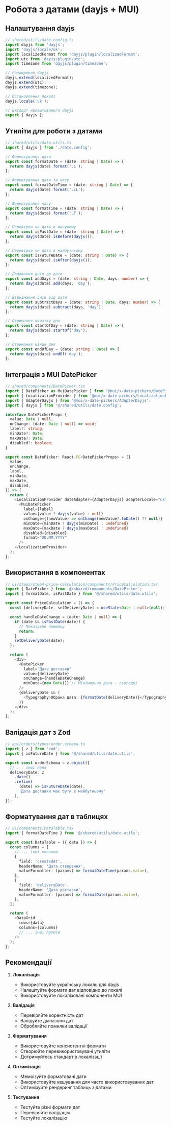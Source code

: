 # Робота з датами (dayjs + MUI)

## Налаштування dayjs

```typescript
// shared/utils/date.config.ts
import dayjs from 'dayjs';
import 'dayjs/locale/uk';
import localizedFormat from 'dayjs/plugin/localizedFormat';
import utc from 'dayjs/plugin/utc';
import timezone from 'dayjs/plugin/timezone';

// Розширення dayjs
dayjs.extend(localizedFormat);
dayjs.extend(utc);
dayjs.extend(timezone);

// Встановлення локалі
dayjs.locale('uk');

// Експорт налаштованого dayjs
export { dayjs };
```

## Утиліти для роботи з датами

```typescript
// shared/utils/date.utils.ts
import { dayjs } from './date.config';

// Форматування дати
export const formatDate = (date: string | Date) => {
  return dayjs(date).format('LL');
};

// Форматування дати та часу
export const formatDateTime = (date: string | Date) => {
  return dayjs(date).format('LLL');
};

// Форматування часу
export const formatTime = (date: string | Date) => {
  return dayjs(date).format('LT');
};

// Перевірка чи дата в минулому
export const isPastDate = (date: string | Date) => {
  return dayjs(date).isBefore(dayjs());
};

// Перевірка чи дата в майбутньому
export const isFutureDate = (date: string | Date) => {
  return dayjs(date).isAfter(dayjs());
};

// Додавання днів до дати
export const addDays = (date: string | Date, days: number) => {
  return dayjs(date).add(days, 'day');
};

// Віднімання днів від дати
export const subtractDays = (date: string | Date, days: number) => {
  return dayjs(date).subtract(days, 'day');
};

// Отримання початку дня
export const startOfDay = (date: string | Date) => {
  return dayjs(date).startOf('day');
};

// Отримання кінця дня
export const endOfDay = (date: string | Date) => {
  return dayjs(date).endOf('day');
};
```

## Інтеграція з MUI DatePicker

```typescript
// shared/components/DatePicker.tsx
import { DatePicker as MuiDatePicker } from '@mui/x-date-pickers/DatePicker';
import { LocalizationProvider } from '@mui/x-date-pickers/LocalizationProvider';
import { AdapterDayjs } from '@mui/x-date-pickers/AdapterDayjs';
import { dayjs } from '@/shared/utils/date.config';

interface DatePickerProps {
  value: Date | null;
  onChange: (date: Date | null) => void;
  label?: string;
  minDate?: Date;
  maxDate?: Date;
  disabled?: boolean;
}

export const DatePicker: React.FC<DatePickerProps> = ({
  value,
  onChange,
  label,
  minDate,
  maxDate,
  disabled,
}) => {
  return (
    <LocalizationProvider dateAdapter={AdapterDayjs} adapterLocale="uk">
      <MuiDatePicker
        label={label}
        value={value ? dayjs(value) : null}
        onChange={(newValue) => onChange(newValue?.toDate() ?? null)}
        minDate={minDate ? dayjs(minDate) : undefined}
        maxDate={maxDate ? dayjs(maxDate) : undefined}
        disabled={disabled}
        format="DD.MM.YYYY"
      />
    </LocalizationProvider>
  );
};
```

## Використання в компонентах

```typescript
// ui/steps/step4-price-calculation/components/PriceCalculation.tsx
import { DatePicker } from '@/shared/components/DatePicker';
import { formatDate, isPastDate } from '@/shared/utils/date.utils';

export const PriceCalculation = () => {
  const [deliveryDate, setDeliveryDate] = useState<Date | null>(null);

  const handleDateChange = (date: Date | null) => {
    if (date && isPastDate(date)) {
      // Показуємо помилку
      return;
    }
    setDeliveryDate(date);
  };

  return (
    <div>
      <DatePicker
        label="Дата доставки"
        value={deliveryDate}
        onChange={handleDateChange}
        minDate={new Date()} // Мінімальна дата - сьогодні
      />
      {deliveryDate && (
        <Typography>Обрана дата: {formatDate(deliveryDate)}</Typography>
      )}
    </div>
  );
};
```

## Валідація дат з Zod

```typescript
// api/orders/types/order.schema.ts
import { z } from 'zod';
import { isFutureDate } from '@/shared/utils/date.utils';

export const orderSchema = z.object({
  // ... інші поля
  deliveryDate: z
    .date()
    .refine(
      (date) => isFutureDate(date),
      'Дата доставки має бути в майбутньому'
    ),
});
```

## Форматування дат в таблицях

```typescript
// ui/components/DataTable.tsx
import { formatDateTime } from '@/shared/utils/date.utils';

export const DataTable = ({ data }) => {
  const columns = [
    // ... інші колонки
    {
      field: 'createdAt',
      headerName: 'Дата створення',
      valueFormatter: (params) => formatDateTime(params.value),
    },
    {
      field: 'deliveryDate',
      headerName: 'Дата доставки',
      valueFormatter: (params) => formatDate(params.value),
    },
  ];

  return (
    <DataGrid
      rows={data}
      columns={columns}
      // ... інші пропси
    />
  );
};
```

## Рекомендації

1. **Локалізація**

   - Використовуйте українську локаль для dayjs
   - Налаштуйте формати дат відповідно до локалі
   - Використовуйте локалізовані компоненти MUI

2. **Валідація**

   - Перевіряйте коректність дат
   - Валідуйте діапазони дат
   - Обробляйте помилки валідації

3. **Форматування**

   - Використовуйте консистентні формати
   - Створюйте перевикористовувані утиліти
   - Дотримуйтесь стандартів локалізації

4. **Оптимізація**

   - Мемоізуйте форматовані дати
   - Використовуйте кешування для часто використовуваних дат
   - Оптимізуйте рендеринг таблиць з датами

5. **Тестування**
   - Тестуйте різні формати дат
   - Перевіряйте валідацію
   - Тестуйте локалізацію
